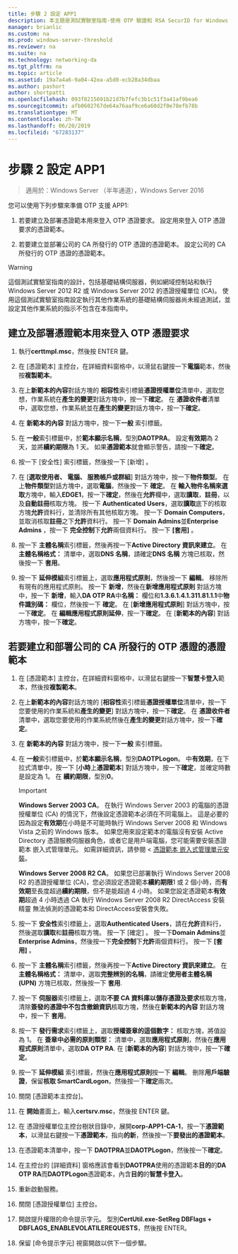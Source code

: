 ```yaml
---
title: 步驟 2 設定 APP1
description: 本主題是測試實驗室指南-使用 OTP 驗證和 RSA SecurID for Windows Server 2016 的示範 DirectAccess 的一部分
manager: brianlic
ms.custom: na
ms.prod: windows-server-threshold
ms.reviewer: na
ms.suite: na
ms.technology: networking-da
ms.tgt_pltfrm: na
ms.topic: article
ms.assetid: 19a7a4a6-9a04-42ea-a5d0-ecb28a34dbaa
ms.author: pashort
author: shortpatti
ms.openlocfilehash: 093f8215691b21d7b7fefc3b1c51f3a41af9bea6
ms.sourcegitcommit: afb0602767de64a76aaf9ce6a60d2f0e78efb78b
ms.translationtype: MT
ms.contentlocale: zh-TW
ms.lasthandoff: 06/20/2019
ms.locfileid: "67283137"
---
```

# <a name="step-2-configure-app1"></a>步驟 2 設定 APP1

>適用於：Windows Server （半年通道），Windows Server 2016

您可以使用下列步驟來準備 OTP 支援 APP1:  
  
1. 若要建立及部署憑證範本用來登入 OTP 憑證要求。 設定用來登入 OTP 憑證要求的憑證範本。  
  
2. 若要建立並部署公司的 CA 所發行的 OTP 憑證的憑證範本。 設定公司的 CA 所發行的 OTP 憑證的憑證範本。  
  
> [!WARNING]  
> 這個測試實驗室指南的設計，包括基礎結構伺服器，例如網域控制站和執行 Windows Server 2012 R2 或 Windows Server 2012 的憑證授權單位 (CA)。 使用這個測試實驗室指南設定執行其他作業系統的基礎結構伺服器尚未經過測試，並設定其他作業系統的指示不包含在本指南中。  
  
## <a name="DAOTPRA"></a>建立及部署憑證範本用來登入 OTP 憑證要求  
  
1.  執行**certtmpl.msc**，然後按 ENTER 鍵。  
  
2.  在 [憑證範本] 主控台，在詳細資料窗格中，以滑鼠右鍵按一下**電腦**範本，然後按**複製範本**。  
  
3.  在上**新範本的內容**對話方塊的 **相容性**索引標籤**憑證授權單位**清單中，選取您想，作業系統在**產生的變更**對話方塊中，按一下**確定**。 在 **憑證收件者**清單中，選取您想，作業系統並在**產生的變更**對話方塊中，按一下**確定**。  
  
4.  在 **新範本的內容** 對話方塊中，按一下**一般** 索引標籤。  
  
5.  在 **一般**索引標籤中，於**範本顯示名稱**，型別**DAOTPRA**。 設定**有效期**為 2 天，並將**續約期限**為 1 天。 如果**憑證範本**就會顯示警告，請按一下**確定**。  
  
6.  按一下 [安全性]  索引標籤，然後按一下 [新增]  。  
  
7.  在 [**選取使用者、 電腦、 服務帳戶或群組**] 對話方塊中，按一下**物件類型**。 在上**物件類型**對話方塊中，選取**電腦**，然後按一下 **確定**。 在 **輸入物件名稱來選取**方塊中，輸入**EDGE1**，按一下**確定**，然後在**允許**欄中，選取**讀取**，**註冊**，以及**自動註冊**核取方塊。 按一下  **Authenticated Users**，選取**讀取**底下的核取方塊**允許**資料行，並清除所有其他核取方塊。 按一下  **Domain Computers**，並取消核取**註冊**之下**允許**資料行。 按一下  **Domain Admins**並**Enterprise Admins** ，按一下 **完全控制**下**允許**兩個資料行。 按一下 **[套用]** 。  
  
8.  按一下 **主體名稱**索引標籤，然後再按一下**Active Directory 資訊來建立**。 在 **主體名稱格式：** 清單中，選取**DNS 名稱**，請確定**DNS 名稱** 方塊已核取，然後按一下 **套用**。  
  
9. 按一下 **延伸模組**索引標籤上，選取**應用程式原則**，然後按一下 **編輯**。 移除所有現有的應用程式原則。 按一下 **新增**，然後在**新增應用程式原則** 對話方塊中，按一下 **新增**，輸入**DA OTP RA**中**名稱：** 欄位和**1.3.6.1.4.1.311.81.1.1**中**物件識別碼：** 欄位，然後按一下 **確定**。 在 [**新增應用程式原則**] 對話方塊中，按一下**確定**。 在 **編輯應用程式原則延伸**，按一下**確定**。 在 [**新範本的內容**] 對話方塊中，按一下**確定**。  
  
## <a name="DAOTPLogon"></a>若要建立和部署公司的 CA 所發行的 OTP 憑證的憑證範本  
  
1.  在 [憑證範本] 主控台，在詳細資料窗格中，以滑鼠右鍵按一下**智慧卡登入**範本，然後按**複製範本**。  
  
2.  在上**新範本的內容**對話方塊的 [**相容性**索引標籤**憑證授權單位**清單中，按一下您要使用的作業系統和**產生的變更**] 對話方塊中，按一下**確定**。 在 **憑證收件者**清單中，選取您要使用的作業系統然後在**產生的變更**對話方塊中，按一下**確定**。  
  
3.  在 **新範本的內容** 對話方塊中，按一下**一般** 索引標籤。  
  
4.  在 **一般**索引標籤中，於**範本顯示名稱**，型別**DAOTPLogon**。 中**有效期**，在下拉式清單中，按一下 [**小時**上**憑證範本**] 對話方塊中，按一下**確定**，並確定時數是設定為 1。 在 **續約期限**，型別**0**。  
  
    > [!IMPORTANT]  
    > **Windows Server 2003 CA**。 在執行 Windows Server 2003 的電腦的憑證授權單位 (CA) 的情況下，然後設定憑證範本必須在不同電腦上。 這是必要的因為設定**有效期**在小時是不可能時執行 Windows Server 2008 和 Windows Vista 之前的 Windows 版本。 如果您用來設定範本的電腦沒有安裝 Active Directory 憑證服務伺服器角色，或者它是用戶端電腦，您可能需要安裝憑證範本 嵌入式管理單元。 如需詳細資訊，請參閱 <<c0> [ 憑證範本 嵌入式管理單元安裝](https://technet.microsoft.com/library/cc732445.aspx)。  
    >   
    > **Windows Server 2008 R2 CA**。 如果您已部署執行 Windows Server 2008 R2 的憑證授權單位 (CA)，您必須設定憑證範本**續約期限**1 或 2 個小時，而**有效期**至長度超過**續約期限**，但不是能超過 4 小時。 如果您設定憑證範本**有效期**超過 4 小時透過 CA 執行 Windows Server 2008 R2 DirectAccess 安裝精靈 無法偵測的憑證範本和 DirectAccess安裝會失敗。  
  
5.  按一下 **安全性**索引標籤上，選取**Authenticated Users**，請在**允許**資料行，然後選取**讀取**和**註冊**核取方塊。 按一下 [確定]  。 按一下**Domain Admins**並**Enterprise Admins**，然後按一下**完全控制**下**允許**兩個資料行。 按一下 **[套用]** 。  
  
6.  按一下 **主體名稱**索引標籤，然後再按一下**Active Directory 資訊來建立**。 在 **主體名稱格式：** 清單中，選取**完整辨別的名稱**，請確定**使用者主體名稱 (UPN)** 方塊已核取，然後按一下 **套用**.  
  
7.  按一下 **伺服器**索引標籤上，選取**不要 CA 資料庫以儲存憑證及要求**核取方塊，清除**簽發的憑證中不包含撤銷資訊**核取方塊，然後在**新範本的內容** 對話方塊中，按一下 **套用**。  
  
8.  按一下 **發行需求**索引標籤上，選取**授權簽章的這個數字：** 核取方塊，將值設為 1。 在 **簽章中必需的原則類型：** 清單中，選取**應用程式原則**，然後在**應用程式原則**清單中，選取**DA OTP RA**. 在 [**新範本的內容**] 對話方塊中，按一下**確定**。  
  
9. 按一下 **延伸模組** 索引標籤，然後在**應用程式原則**按一下 **編輯**。 刪除**用戶端驗證**，保留**核取 SmartCardLogon**，然後按一下**確定**兩次。  
  
10. 關閉 [憑證範本主控台]。  
  
11. 在 **開始**畫面上，輸入**certsrv.msc**，然後按 ENTER 鍵。  
  
12. 在 憑證授權單位主控台樹狀目錄中，展開**corp-APP1-CA-1**，按一下**憑證範本**，以滑鼠右鍵按一下**憑證範本**，指向**的新**，然後按一下**要發出的憑證範本**。  
  
13. 在憑證範本清單中，按一下  **DAOTPRA**並**DAOTPLogon**，然後按一下**確定**。  
  
14. 在主控台的 [詳細資料] 窗格應該會看到**DAOTPRA**使用的憑證範本**目的**的**DA OTP RA**而**DAOTPLogon**憑證範本，內含**目的**的**智慧卡登入**。  
  
15. 重新啟動服務。  
  
16. 關閉 [憑證授權單位] 主控台。  
  
17. 開啟提升權限的命令提示字元。 型別**CertUtil.exe-SetReg DBFlags + DBFLAGS_ENABLEVOLATILEREQUESTS**，然後按 ENTER。  
  
18. 保留 [命令提示字元] 視窗開啟以供下一個步驟。  
  


